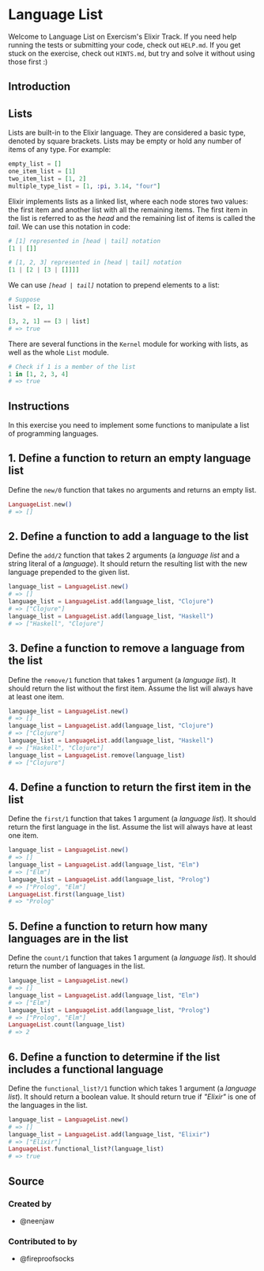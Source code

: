 # Language List

Welcome to Language List on Exercism's Elixir Track. If you need help running
the tests or submitting your code, check out `HELP.md`. If you get stuck on the
exercise, check out `HINTS.md`, but try and solve it without using those first
:)

## Introduction

## Lists

Lists are built-in to the Elixir language. They are considered a basic type,
denoted by square brackets. Lists may be empty or hold any number of items of
any type. For example:

```elixir
empty_list = []
one_item_list = [1]
two_item_list = [1, 2]
multiple_type_list = [1, :pi, 3.14, "four"]
```

Elixir implements lists as a linked list, where each node stores two values: the
first item and another list with all the remaining items. The first item in the
list is referred to as the _head_ and the remaining list of items is called the
_tail_. We can use this notation in code:

```elixir
# [1] represented in [head | tail] notation
[1 | []]

# [1, 2, 3] represented in [head | tail] notation
[1 | [2 | [3 | []]]]
```

We can use _`[head | tail]`_ notation to prepend elements to a list:

```elixir
# Suppose
list = [2, 1]

[3, 2, 1] == [3 | list]
# => true
```

There are several functions in the `Kernel` module for working with lists, as
well as the whole `List` module.

```elixir
# Check if 1 is a member of the list
1 in [1, 2, 3, 4]
# => true
```

## Instructions

In this exercise you need to implement some functions to manipulate a list of
programming languages.

## 1. Define a function to return an empty language list

Define the `new/0` function that takes no arguments and returns an empty list.

```elixir
LanguageList.new()
# => []
```

## 2. Define a function to add a language to the list

Define the `add/2` function that takes 2 arguments (a _language list_ and a
string literal of a _language_). It should return the resulting list with the
new language prepended to the given list.

```elixir
language_list = LanguageList.new()
# => []
language_list = LanguageList.add(language_list, "Clojure")
# => ["Clojure"]
language_list = LanguageList.add(language_list, "Haskell")
# => ["Haskell", "Clojure"]
```

## 3. Define a function to remove a language from the list

Define the `remove/1` function that takes 1 argument (a _language list_). It
should return the list without the first item. Assume the list will always have
at least one item.

```elixir
language_list = LanguageList.new()
# => []
language_list = LanguageList.add(language_list, "Clojure")
# => ["Clojure"]
language_list = LanguageList.add(language_list, "Haskell")
# => ["Haskell", "Clojure"]
language_list = LanguageList.remove(language_list)
# => ["Clojure"]
```

## 4. Define a function to return the first item in the list

Define the `first/1` function that takes 1 argument (a _language list_). It
should return the first language in the list. Assume the list will always have
at least one item.

```elixir
language_list = LanguageList.new()
# => []
language_list = LanguageList.add(language_list, "Elm")
# => ["Elm"]
language_list = LanguageList.add(language_list, "Prolog")
# => ["Prolog", "Elm"]
LanguageList.first(language_list)
# => "Prolog"
```

## 5. Define a function to return how many languages are in the list

Define the `count/1` function that takes 1 argument (a _language list_). It
should return the number of languages in the list.

```elixir
language_list = LanguageList.new()
# => []
language_list = LanguageList.add(language_list, "Elm")
# => ["Elm"]
language_list = LanguageList.add(language_list, "Prolog")
# => ["Prolog", "Elm"]
LanguageList.count(language_list)
# => 2
```

## 6. Define a function to determine if the list includes a functional language

Define the `functional_list?/1` function which takes 1 argument (a _language list_). It should return a boolean value. It should return true if _"Elixir"_ is one of the languages in the list.

```elixir
language_list = LanguageList.new()
# => []
language_list = LanguageList.add(language_list, "Elixir")
# => ["Elixir"]
LanguageList.functional_list?(language_list)
# => true
```

## Source

### Created by

- @neenjaw

### Contributed to by

- @fireproofsocks
